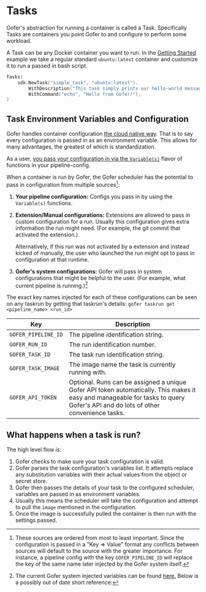 # Tasks

Gofer's abstraction for running a container is called a Task. Specifically Tasks are containers you point Gofer to and configure to perform some workload.

A Task can be any Docker container you want to run. In the [Getting Started](../../guide/create_your_first_pipeline_configuration.md) example we take a regular standard `ubuntu:latest` container and customize it to run a passed in bash script.

```go
Tasks(
    sdk.NewTask("simple_task", "ubuntu:latest").
        WithDescription("This task simply prints our hello-world message and exists!").
        WithCommand("echo", "Hello from Gofer!"),
)
```

## Task Environment Variables and Configuration

Gofer handles container configuration [the cloud native way](https://12factor.net/config). That is to say every configuration is passed in as an environment variable. This allows for many advantages, the greatest of which is standardization.

As a user, [you pass your configuration in via the `Variable(s)`](https://pkg.go.dev/github.com/clintjedwards/gofer@v0.3.0/sdk/go/config#TaskConfig.Variables) flavor of functions in your pipeline-config.

When a container is run by Gofer, the Gofer scheduler has the potential to pass in configuration from multiple sources[^1]:

1. **Your pipeline configuration:** Configs you pass in by using the `Variable(s)` functions.
2. **Extension/Manual configurations:** Extensions are allowed to pass in custom configuration for a run. Usually this configuration gives extra information the run might need. (For example, the git commit that activated the extension.).

   Alternatively, if this run was not activated by a extension and instead kicked of manually, the user who launched the run might opt to pass in configuration at that runtime.

3. **Gofer's system configurations:** Gofer will pass in system configurations that might be helpful to the user. (For example, what current pipeline is running.)[^2]

The exact key names injected for each of these configurations can be seen on any taskrun by getting that taskrun's details: `gofer taskrun get <pipeline_name> <run_id>`

[^1]: These sources are ordered from most to least important. Since the configuration is passed in a "Key => Value" format any conflicts between sources will default to the source with the greater importance. For instance, a pipeline config with the key `GOFER_PIPELINE_ID` will replace the key of the same name later injected by the Gofer system itself.

<!-- prettier-ignore -->
[^2]: The current Gofer system injected variables can be found [here.](https://github.com/clintjedwards/gofer/blob/40512915a3ae4cd140f5c855bbff631793c380fb/internal/api/runs.go#L56-L57) Below is a possibly out of date short reference:

| Key                 | Description                                                                                                                                                                     |
| ------------------- | ------------------------------------------------------------------------------------------------------------------------------------------------------------------------------- |
| `GOFER_PIPELINE_ID` | The pipeline identification string.                                                                                                                                             |
| `GOFER_RUN_ID`      | The run identification number.                                                                                                                                                  |
| `GOFER_TASK_ID`     | The task run identification string.                                                                                                                                             |
| `GOFER_TASK_IMAGE`  | The image name the task is currently running with.                                                                                                                              |
| `GOFER_API_TOKEN`   | Optional. Runs can be assigned a unique Gofer API token automatically. This makes it easy and manageable for tasks to query Gofer's API and do lots of other convenience tasks. |

## What happens when a task is run?

The high level flow is:

1. Gofer checks to make sure your task configuration is valid.
2. Gofer parses the task configuration's variables list. It attempts replace any substitution variables with their actual values from the object or secret store.
3. Gofer then passes the details of your task to the configured scheduler, variables are passed in as environment variables.
4. Usually this means the scheduler will take the configuration and attempt to pull the `image` mentioned in the configuration.
5. Once the image is successfully pulled the container is then run with the settings passed.
